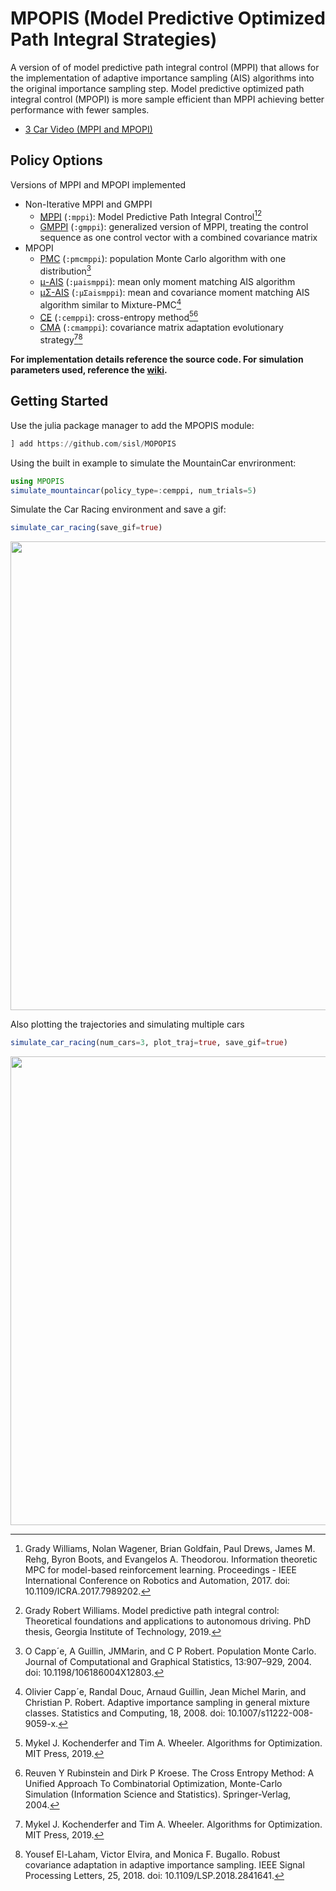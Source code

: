 # MPOPIS (Model Predictive Optimized Path Integral Strategies)
A version of of model predictive path integral control (MPPI) that allows for the implementation of adaptive importance sampling (AIS) algorithms into the original importance sampling step. Model predictive optimized path integral control (MPOPI) is more sample efficient than MPPI achieving better performance with fewer samples.

 - [3 Car Video (MPPI and MPOPI)](https://youtu.be/dDifSfxtuls)

## Policy Options
Versions of MPPI and MPOPI implemented
 - Non-Iterative MPPI and GMPPI
   - [MPPI](https://github.com/sisl/MPOPIS/blob/b89b71102a4a751b56b5aa151751f07527c75c29/src/mppi_mpopi_policies.jl#L99) (`:mppi`): Model Predictive Path Integral Control[^1][^2]
   - [GMPPI](https://github.com/sisl/MPOPIS/blob/b89b71102a4a751b56b5aa151751f07527c75c29/src/mppi_mpopi_policies.jl#L213) (`:gmppi`): generalized version of MPPI, treating the control sequence as one control vector with a combined covariance matrix
 - MPOPI
   - [PMC](https://github.com/sisl/MPOPIS/blob/b89b71102a4a751b56b5aa151751f07527c75c29/src/mppi_mpopi_policies.jl#L626) (`:pmcmppi`): population Monte Carlo algorithm with one distribution[^3]
   - [μ-AIS](https://github.com/sisl/MPOPIS/blob/b89b71102a4a751b56b5aa151751f07527c75c29/src/mppi_mpopi_policies.jl#L490) (`:μaismppi`): mean only moment matching AIS algorithm
   - [μΣ-AIS](https://github.com/sisl/MPOPIS/blob/b89b71102a4a751b56b5aa151751f07527c75c29/src/mppi_mpopi_policies.jl#L555) (`:μΣaismppi`): mean and covariance moment matching AIS algorithm similar to Mixture-PMC[^4]
   - [CE](https://github.com/sisl/MPOPIS/blob/b89b71102a4a751b56b5aa151751f07527c75c29/src/mppi_mpopi_policies.jl#L253) (`:cemppi`): cross-entropy method[^5][^6]
   - [CMA](https://github.com/sisl/MPOPIS/blob/b89b71102a4a751b56b5aa151751f07527c75c29/src/mppi_mpopi_policies.jl#L356) (`:cmamppi`): covariance matrix adaptation evolutionary strategy[^5][^7]

**For implementation details reference the source code. For simulation parameters used, reference the [wiki](../../wiki/MPOPIS-Details).**

## Getting Started
Use the julia package manager to add the MPOPIS module:
```julia
] add https://github.com/sisl/MOPOPIS
```

Using the built in example to simulate the MountainCar envrironment:
```julia
using MPOPIS
simulate_mountaincar(policy_type=:cemppi, num_trials=5)
```

Simulate the Car Racing environment and save a gif:
```julia
simulate_car_racing(save_gif=true)
```

<img src="https://github.com/sisl/MPOPIS/blob/main/gifs/cr-1-cemppi-150-50-10.0-1.0-10-0.8-ss-1-2.gif" width="750" height="750" />

Also plotting the trajectories and simulating multiple cars
```julia
simulate_car_racing(num_cars=3, plot_traj=true, save_gif=true)
```
<img src="https://github.com/sisl/MPOPIS/blob/main/gifs/mcr-3-cemppi-150-50-10.0-1.0-10-0.8-ss-1-2.gif" width="750" height="750" />

[^1]: Grady Williams, Nolan Wagener, Brian Goldfain, Paul Drews, James M. Rehg, Byron Boots, and Evangelos A. Theodorou. Information theoretic MPC for model-based reinforcement learning. Proceedings - IEEE International Conference on Robotics and Automation, 2017. doi: 10.1109/ICRA.2017.7989202.
[^2]: Grady Robert Williams. Model predictive path integral control: Theoretical foundations and applications to autonomous driving. PhD thesis, Georgia Institute of Technology, 2019.
[^3]: O Capp´e, A Guillin, JMMarin, and C P Robert. Population Monte Carlo. Journal of Computational and Graphical Statistics, 13:907–929, 2004. doi: 10.1198/106186004X12803.
[^4]: Olivier Capp´e, Randal Douc, Arnaud Guillin, Jean Michel Marin, and Christian P. Robert. Adaptive importance sampling in general mixture classes. Statistics and Computing, 18, 2008. doi: 10.1007/s11222-008-9059-x.
[^5]: Mykel J. Kochenderfer and Tim A. Wheeler. Algorithms for Optimization. MIT Press, 2019.
[^6]: Reuven Y Rubinstein and Dirk P Kroese. The Cross Entropy Method: A Unified Approach To Combinatorial Optimization, Monte-Carlo Simulation (Information Science and Statistics). Springer-Verlag, 2004.
[^7]: Yousef El-Laham, Victor Elvira, and Monica F. Bugallo. Robust covariance adaptation in adaptive importance sampling. IEEE Signal Processing Letters, 25, 2018. doi: 10.1109/LSP.2018.2841641.
